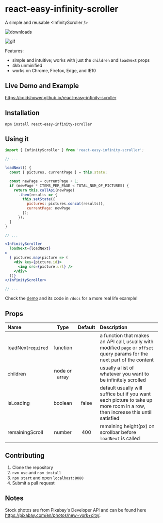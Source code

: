 # react-easy-infinity-scroller
A simple and reusable &lt;InfinityScroller />

![downloads](https://img.shields.io/npm/dm/react-easy-infinity-scroller.svg)

![gif](https://media.giphy.com/media/24FMu7nJuj6GEoE5IC/giphy.gif)

Features:

- simple and intuitive; works with just the `children` and `loadNext` props
- 4kb unminified
- works on Chrome, Firefox, Edge, and IE10

## Live Demo and Example

https://coldshower.github.io/react-easy-infinity-scroller

## Installation

`npm install react-easy-infinity-scroller` 

## Using it

```jsx
import { InfinityScroller } from 'react-easy-infinity-scroller';

// ...

loadNext() {
  const { pictures, currentPage } = this.state;

  const newPage = currentPage + 1;
  if (newPage * ITEMS_PER_PAGE < TOTAL_NUM_OF_PICTURES) {
    return this.callApi(newPage)
      .then(results => {
        this.setState({
          pictures: pictures.concat(results)),
          currentPage: newPage
        });
      });
  }
}

// ...

<InfinityScroller 
  loadNext={loadNext}
>
  { pictures.map(picture => (
    <div key={picture.id}>
      <img src={picture.url} />
    </div>
  ))}
</InfinityScroller>

// ...
```

Check the [demo](https://coldshower.github.io/react-easy-infinity-scroller) and its code in `/docs` for a more real life example!

## Props

| Name             | Type           | Default  | Description |
|:------------------|:-------------:|:--------:|:----------- |
| loadNext`required`| function      |          |a function that makes an API call, usually with modified `page` or `offset` query params for the next part of the content |
| children          | node or array |          |usually a list of whatever you want to be infinitely scrolled | 
| isLoading         | boolean       |  false   |default usually will suffice but if you want each picture to take up more room in a row, then increase this until satisfied | 
| remainingScroll   | number        |  400     |remaining height(px) on scrollbar before `loadNext` is called | 


## Contributing

1. Clone the repository
2. `nvm use` and `npm install`
3. `npm start` and open `localhost:8080`
4. Submit a pull request

## Notes

Stock photos are from Pixabay's Developer API and can be found here https://pixabay.com/en/photos/new+york+city/.